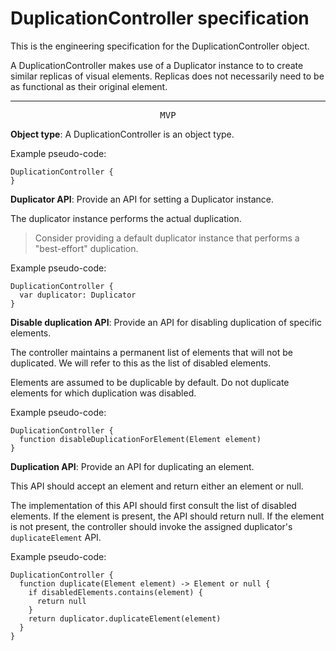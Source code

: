 # DuplicationController specification

This is the engineering specification for the DuplicationController object.

A DuplicationController makes use of a Duplicator instance to to create similar replicas of visual elements. Replicas does not necessarily need to be as functional as their original element.

---

<p style="text-align:center"><tt>MVP</tt></p>

**Object type**: A DuplicationController is an object type.

Example pseudo-code:

    DuplicationController {
    }

**Duplicator API**: Provide an API for setting a Duplicator instance.

The duplicator instance performs the actual duplication.

> Consider providing a default duplicator instance that performs a "best-effort" duplication.

Example pseudo-code:

    DuplicationController {
      var duplicator: Duplicator
    }

**Disable duplication API**: Provide an API for disabling duplication of specific elements.

The controller maintains a permanent list of elements that will not be duplicated. We will refer to this as the list of disabled elements.

Elements are assumed to be duplicable by default. Do not duplicate elements for which duplication was disabled.

Example pseudo-code:

    DuplicationController {
      function disableDuplicationForElement(Element element)
    }

**Duplication API**: Provide an API for duplicating an element.

This API should accept an element and return either an element or null.

The implementation of this API should first consult the list of disabled elements. If the element is present, the API should return null. If the element is not present, the controller should invoke the assigned duplicator's `duplicateElement` API.

Example pseudo-code:

    DuplicationController {
      function duplicate(Element element) -> Element or null {
        if disabledElements.contains(element) {
          return null
        }
        return duplicator.duplicateElement(element)
      }
    }
